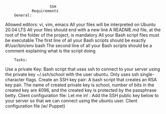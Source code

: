                         SSH
                Requirements
        General:
Allowed editors: vi, vim, emacs
All your files will be interpreted on Ubuntu 20.04 LTS
All your files should end with a new line
A README.md file, at the root of the folder of the project, is mandatory
All your Bash script files must be executable
The first line of all your Bash scripts should be exactly #!/usr/bin/env bash
The second line of all your Bash scripts should be a comment explaining what is the script doing

        Tasks:
Use a private Key: Bash script that uses ssh to connect to your server using the private key ~/.ssh/school with the user ubuntu. Only uses ssh single-character flags.
Create an SSH key pair: A bash script that creates an RSA key pair. The name of created private key is school, number of bits in the created key are 4096, and the created key is protected by the passphrase betty.
Client configuration file:
Let me in! : Add the SSH public key below to your server so that we can connect using the ubuntu user.
Client configuration file (w/ Puppet)
